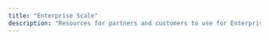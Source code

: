 ```yaml
---
title: "Enterprise Scale"
description: "Resources for partners and customers to use for Enterprise Scale."
---
```


